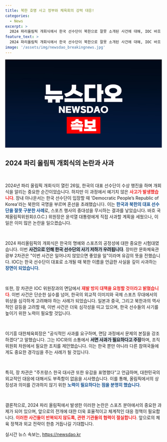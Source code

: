 ```yaml
---
title: 북한 호명 사고 정부와 체육회의 강력 대응!
categories:
  - News
excerpt: >
  2024 파리올림픽 개회식에서 한국 선수단이 북한으로 잘못 소개된 사건에 대해, IOC 바흐 위원장이 윤석열 대통령에게 직접 사과할 예정이다. 이번 사건은 한국 외교부와 대한체육회가 즉각 항의하며 큰 파장을 일으켰다.
feature_text: >
  2024 파리올림픽 개회식에서 한국 선수단이 북한으로 잘못 소개된 사건에 대해, IOC 바흐 위원장이 윤석열 대통령에게 직접 사과할 예정이다. 이번 사건은 한국 외교부와 대한체육회가 즉각 항의하며 큰 파장을 일으켰다.
image: '/assets/img/newsdao_breakingnews.jpg'
---
```


<p><img src="/assets/img/newsdao_breakingnews.jpg" alt="ontimetimes 속보" /></p>

<h2 data-ke-size="size26">2024 파리 올림픽 개회식의 논란과 사과</h2>

<p data-ke-size="size16">&nbsp;</p>

<p>2024년 파리 올림픽 개회식이 열린 26일, 한국의 대표 선수단이 수상 행진을 하며 개회식을 알리는 중요한 순간이었습니다. 하지만 이 과정에서 예기치 않은 <b><span style="color: #ee2323;">사고가 발생했습니다</span></b>. 장내 아나운서는 한국 선수단이 입장할 때 'Democratic People’s Republic of Korea'라는 북한의 국명을 부르며 혼선을 초래했습니다. 이는 <b><span style="color: #1a5490;">한국과 북한의 대표 선수단을 잘못 구분한 사례</span></b>로, 스포츠 행사의 중대성을 무시하는 결과를 낳았습니다. 바흐 국제올림픽위원회(I.O.C.) 위원장은 윤석열 대통령에게 직접 사과할 계획을 세웠으나, 이 일은 이미 많은 논란을 일으켰습니다.</p>

<p data-ke-size="size16">&nbsp;</p>

<p>2024 파리올림픽의 개회식은 한국의 명예와 스포츠의 공정성에 대한 중요한 시험대였습니다. 이번 <b><span style="background-color: #21538527;">사건으로 인해 한국 선수단의 사기 저하가 우려됩니다</span></b>. 장미란 문화체육관광부 2차관은 "이번 사건은 일어나지 않았으면 좋았을 일"이라며 유감의 뜻을 전했습니다. IOC는 한국 선수단이 대표로 소개될 때 북한 이름을 언급한 사실을 깊이 사과하는 <b><span style="color: #1a5490;">장면이 되었습니다</span></b>.</p>

<p data-ke-size="size16">&nbsp;</p>

<p>또한, 장 차관은 IOC 위원장과의 면담에서 <b><span style="color: #ee2323;">재발 방지 대책을 요청할 것이라고 밝혔습니다</span></b>. 이번 사건은 단순한 실수를 넘어, 한국의 외교적 이미지와 국제 스포츠 무대에서의 위상을 심각하게 고려해야 하는 사례가 되었습니다. 일본과 중국, 그리고 북한과의 역사적인 갈등을 고려할 때, 이번 사건은 더욱 심각성을 띠고 있으며, 한국 선수들의 사기를 높이기 위한 노력이 필요할 것입니다.</p>

<p data-ke-size="size16">&nbsp;</p>

<p>이기흥 대한체육회장은 "공식적인 사과를 요구하며, 면담 과정에서 문제의 본질을 강조하겠다"고 말했습니다. 그는 IOC와의 소통에서 <b><span style="background-color: #21538527;">서면 사과가 필요하다고 주장</span></b>하며, 조직위원회 차원에서 필요한 조치를 제안했습니다. 이는 한국 뿐만 아니라 다른 참여국들에게도 중요한 경각심을 주는 사례가 될 것입니다.</p>

<p data-ke-size="size16">&nbsp;</p>

<p>특히, 장 차관은 "주프랑스 한국 대사관 또한 유감을 표명했다"고 언급하며, 대한민국의 외교적인 대응에 대해서도 부족함이 없음을 시사했습니다. 이를 통해, 올림픽에서의 상징성과 의미를 간과하지 않기 위한 <b><span style="color: #1a5490;">노력이 필요하다는 점을 분명히 했습니다</span></b>.</p>

<p data-ke-size="size16">&nbsp;</p>

<p>결론적으로, 2024 파리 올림픽에서 발생한 이러한 논란은 스포츠 분야에서의 중요한 과제가 되어 있으며, 앞으로의 전개에 대한 더욱 효율적이고 체계적인 대응 정책이 필요합니다. <b><span style="color: #ee2323;">이러한 사건들이 반복되지 않도록, 관련 기관들의 협력이 절실합니다</span></b>. 앞으로의 체육 정책과 외교 전략이 한층 거듭나길 기대합니다.</p>
실시간 뉴스 속보는, <a href="https://newsdao.kr" rel="dofollow">https://newsdao.kr</a>


